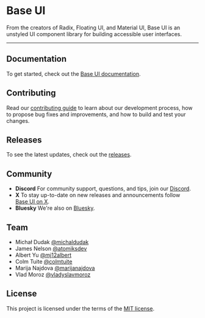 # Base UI

From the creators of Radix, Floating UI, and Material UI, Base UI is an unstyled UI component library for building accessible user interfaces.

---

## Documentation

To get started, check out the [Base UI documentation](https://base-ui.com/react/overview/quick-start).

## Contributing

Read our [contributing guide](/CONTRIBUTING.md) to learn about our development process, how to propose bug fixes and improvements, and how to build and test your changes.

## Releases

To see the latest updates, check out the [releases](https://base-ui.com/react/overview/releases).

## Community

- **Discord** For community support, questions, and tips, join our [Discord](https://discord.gg/g6C3hUtuxz).
- **X** To stay up-to-date on new releases and announcements follow [Base UI on X](https://x.com/base_ui).
- **Bluesky** We're also on [Bluesky](https://bsky.app/profile/base-ui.com).

## Team

- Michał Dudak [@michaldudak](https://x.com/michaldudak)
- James Nelson [@atomiksdev](https://x.com/atomiksdev)
- Albert Yu [@mj12albert](https://github.com/mj12albert)
- Colm Tuite [@colmtuite](https://x.com/colmtuite)
- Marija Najdova [@marijanajdova](https://x.com/marijanajdova)
- Vlad Moroz [@vladyslavmoroz](https://x.com/vladyslavmoroz)

## License

This project is licensed under the terms of the [MIT license](/LICENSE).
